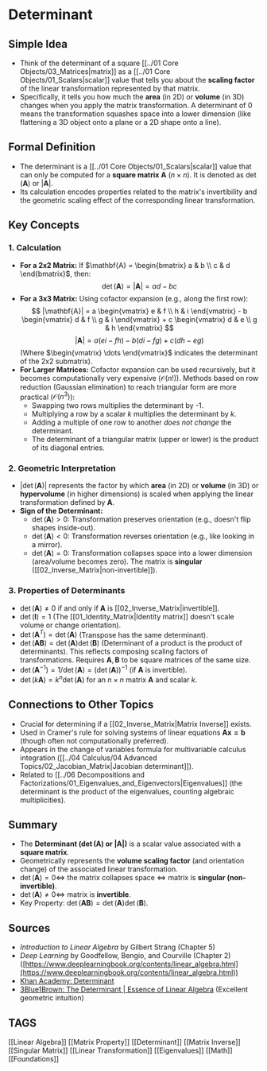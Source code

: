 # Determinant

## Simple Idea
*   Think of the determinant of a square [[../01 Core Objects/03_Matrices|matrix]] as a [[../01 Core Objects/01_Scalars|scalar]] value that tells you about the **scaling factor** of the linear transformation represented by that matrix.
*   Specifically, it tells you how much the **area** (in 2D) or **volume** (in 3D) changes when you apply the matrix transformation. A determinant of 0 means the transformation squashes space into a lower dimension (like flattening a 3D object onto a plane or a 2D shape onto a line).

## Formal Definition
*   The determinant is a [[../01 Core Objects/01_Scalars|scalar]] value that can only be computed for a **square matrix** $\mathbf{A}$ ($n \times n$). It is denoted as $\det(\mathbf{A})$ or $|\mathbf{A}|$.
*   Its calculation encodes properties related to the matrix's invertibility and the geometric scaling effect of the corresponding linear transformation.

## Key Concepts

### 1. Calculation
*   **For a 2x2 Matrix:** If $\mathbf{A} = \begin{bmatrix} a & b \\ c & d \end{bmatrix}$, then:
    $$ \det(\mathbf{A}) = |\mathbf{A}| = ad - bc $$
*   **For a 3x3 Matrix:** Using cofactor expansion (e.g., along the first row):
    $$ |\mathbf{A}| = a \begin{vmatrix} e & f \\ h & i \end{vmatrix} - b \begin{vmatrix} d & f \\ g & i \end{vmatrix} + c \begin{vmatrix} d & e \\ g & h \end{vmatrix} $$
    $$ |\mathbf{A}| = a(ei - fh) - b(di - fg) + c(dh - eg) $$
    (Where $\begin{vmatrix} \dots \end{vmatrix}$ indicates the determinant of the 2x2 submatrix).
*   **For Larger Matrices:** Cofactor expansion can be used recursively, but it becomes computationally very expensive ($\mathcal{O}(n!)$). Methods based on row reduction (Gaussian elimination) to reach triangular form are more practical ($\mathcal{O}(n^3)$):
    *   Swapping two rows multiplies the determinant by -1.
    *   Multiplying a row by a scalar $k$ multiplies the determinant by $k$.
    *   Adding a multiple of one row to another *does not change* the determinant.
    *   The determinant of a triangular matrix (upper or lower) is the product of its diagonal entries.

### 2. Geometric Interpretation
*   $|\det(\mathbf{A})|$ represents the factor by which **area** (in 2D) or **volume** (in 3D) or **hypervolume** (in higher dimensions) is scaled when applying the linear transformation defined by $\mathbf{A}$.
*   **Sign of the Determinant:**
    *   $\det(\mathbf{A}) > 0$: Transformation preserves orientation (e.g., doesn't flip shapes inside-out).
    *   $\det(\mathbf{A}) < 0$: Transformation reverses orientation (e.g., like looking in a mirror).
    *   $\det(\mathbf{A}) = 0$: Transformation collapses space into a lower dimension (area/volume becomes zero). The matrix is **singular** ([[02_Inverse_Matrix|non-invertible]]).

### 3. Properties of Determinants
*   $\det(\mathbf{A}) \neq 0$ if and only if $\mathbf{A}$ is [[02_Inverse_Matrix|invertible]].
*   $\det(\mathbf{I}) = 1$ (The [[01_Identity_Matrix|Identity matrix]] doesn't scale volume or change orientation).
*   $\det(\mathbf{A}^T) = \det(\mathbf{A})$ (Transpose has the same determinant).
*   $\det(\mathbf{AB}) = \det(\mathbf{A}) \det(\mathbf{B})$ (Determinant of a product is the product of determinants). This reflects composing scaling factors of transformations. Requires $\mathbf{A}, \mathbf{B}$ to be square matrices of the same size.
*   $\det(\mathbf{A}^{-1}) = 1 / \det(\mathbf{A}) = (\det(\mathbf{A}))^{-1}$ (if $\mathbf{A}$ is invertible).
*   $\det(k\mathbf{A}) = k^n \det(\mathbf{A})$ for an $n \times n$ matrix $\mathbf{A}$ and scalar $k$.

## Connections to Other Topics
*   Crucial for determining if a [[02_Inverse_Matrix|Matrix Inverse]] exists.
*   Used in Cramer's rule for solving systems of linear equations $\mathbf{Ax=b}$ (though often not computationally preferred).
*   Appears in the change of variables formula for multivariable calculus integration ([[../04 Calculus/04 Advanced Topics/02_Jacobian_Matrix|Jacobian determinant]]).
*   Related to [[../06 Decompositions and Factorizations/01_Eigenvalues_and_Eigenvectors|Eigenvalues]] (the determinant is the product of the eigenvalues, counting algebraic multiplicities).

## Summary
*   The **Determinant ($\det(\mathbf{A})$ or $|\mathbf{A}|$)** is a scalar value associated with a **square matrix**.
*   Geometrically represents the **volume scaling factor** (and orientation change) of the associated linear transformation.
*   $\det(\mathbf{A}) = 0 \iff$ the matrix collapses space $\iff$ matrix is **singular (non-invertible)**.
*   $\det(\mathbf{A}) \neq 0 \iff$ matrix is **invertible**.
*   Key Property: $\det(\mathbf{AB}) = \det(\mathbf{A})\det(\mathbf{B})$.

## Sources
*   *Introduction to Linear Algebra* by Gilbert Strang (Chapter 5)
*   *Deep Learning* by Goodfellow, Bengio, and Courville (Chapter 2) ([https://www.deeplearningbook.org/contents/linear_algebra.html](https://www.deeplearningbook.org/contents/linear_algebra.html))
*   [Khan Academy: Determinant](https://www.khanacademy.org/math/linear-algebra/matrix-transformations/matrix-determinants/v/determinant-of-a-2x2-matrix)
*   [3Blue1Brown: The Determinant | Essence of Linear Algebra](https://www.youtube.com/watch?v=Ip3X9LOh2dk) (Excellent geometric intuition)

## TAGS
[[Linear Algebra]] [[Matrix Property]] [[Determinant]] [[Matrix Inverse]] [[Singular Matrix]] [[Linear Transformation]] [[Eigenvalues]] [[Math]] [[Foundations]]